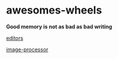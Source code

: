 # awesomes-wheels

**Good memory is not as bad as bad writing**

[editors](./editor.md)

[image-processor](./image-processor.md)